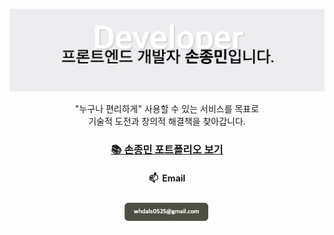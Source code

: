 ![intro](./img/intro.png)

<div style="text-align: center;">
    "누구나 편리하게" 사용할 수 있는 서비스를 목표로<br>
    기술적 도전과 창의적 해결책을 찾아갑니다.
</div>

<div align="center">
	<h3><a href="https://sonjongmin1.github.io/portfolio/" target="_blank" title="바로가기(새창)"> 📚 손종민 포트폴리오 보기</a></h3>
</div>

<div align="center">
	<h4>📫 &nbsp;Email</h4>
	<a href="mailto:whdals0525@gmail.com" title="바로가기(새창)" target="_blank">
  <img src="./img/email.png" alt="intro" width="150">
</a>
</div>

